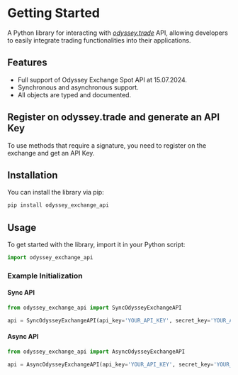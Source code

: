 # Getting Started

A Python library for interacting with *[odyssey.trade](https://odyssey.trade)* API, allowing developers to easily
integrate trading functionalities into their applications.

## Features

- Full support of Odyssey Exchange Spot API at 15.07.2024.
- Synchronous and asynchronous support.
- All objects are typed and documented.

## Register on odyssey.trade and generate an API Key

To use methods that require a signature, you need to register on the exchange and get an API Key.

## Installation

You can install the library via pip:

```bash
pip install odyssey_exchange_api
```

## Usage

To get started with the library, import it in your Python script:

```python
import odyssey_exchange_api
```

### Example Initialization

#### Sync API

```python
from odyssey_exchange_api import SyncOdysseyExchangeAPI

api = SyncOdysseyExchangeAPI(api_key='YOUR_API_KEY', secret_key='YOUR_API_SECRET')
```

#### Async API

```python
from odyssey_exchange_api import AsyncOdysseyExchangeAPI

api = AsyncOdysseyExchangeAPI(api_key='YOUR_API_KEY', secret_key='YOUR_API_SECRET')
```
